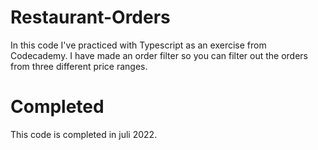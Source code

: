 # Restaurant-Orders
In this code I've practiced with Typescript as an exercise from Codecademy. I have made an order filter so you can filter out the orders from three different price ranges. 

# Completed
This code is completed in juli 2022. 
